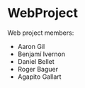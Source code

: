 # WebProject
Web project members:  
  - Aaron Gil 
  - Benjamí Ivernon
  - Daniel Bellet 
  - Roger Baguer
  - Agapito Gallart 
  

